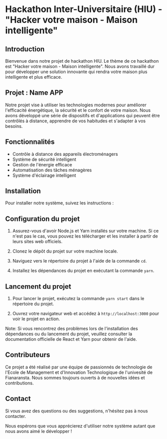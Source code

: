 # Hackathon Inter-Universitaire (HIU) - "Hacker votre maison - Maison intelligente"

## Introduction

Bienvenue dans notre projet de hackathon HIU. Le thème de ce hackathon est "Hacker votre maison - Maison intelligente". Nous avons travaillé dur pour développer une solution innovante qui rendra votre maison plus intelligente et plus efficace.

## Projet : Name APP
Notre projet vise à utiliser les technologies modernes pour améliorer l'efficacité énergétique, la sécurité et le confort de votre maison. Nous avons développé une série de dispositifs et d'applications qui peuvent être contrôlés à distance, apprendre de vos habitudes et s'adapter à vos besoins.

## Fonctionnalités

- Contrôle à distance des appareils électroménagers
- Système de sécurité intelligent
- Gestion de l'énergie efficace
- Automatisation des tâches ménagères
- Système d'éclairage intelligent

## Installation

Pour installer notre système, suivez les instructions :
## Configuration du projet

1. Assurez-vous d'avoir Node.js et Yarn installés sur votre machine. Si ce n'est pas le cas, vous pouvez les télécharger et les installer à partir de leurs sites web officiels.

2. Clonez le dépôt du projet sur votre machine locale.

3. Naviguez vers le répertoire du projet à l'aide de la commande `cd`.

4. Installez les dépendances du projet en exécutant la commande `yarn`.

## Lancement du projet

1. Pour lancer le projet, exécutez la commande `yarn start` dans le répertoire du projet.

2. Ouvrez votre navigateur web et accédez à `http://localhost:3000` pour voir le projet en action.

Note: Si vous rencontrez des problèmes lors de l'installation des dépendances ou du lancement du projet, veuillez consulter la documentation officielle de React et Yarn pour obtenir de l'aide.

## Contributeurs

Ce projet a été réalisé par une équipe de passionnés de technologie de l'Ecole de Management et d'Innovation Technologique de l'univesité de Fianaransta. Nous sommes toujours ouverts à de nouvelles idées et contributions.

## Contact

Si vous avez des questions ou des suggestions, n'hésitez pas à nous contacter.

Nous espérons que vous apprécierez d'utiliser notre système autant que nous avons aimé le développer !